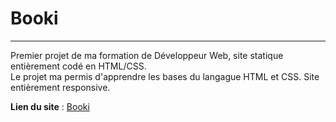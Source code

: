 # Booki

---

Premier projet de ma formation de Développeur Web, site statique entièrement codé en HTML/CSS.  
Le projet ma permis d'apprendre les bases du langague HTML et CSS.
Site entièrement responsive.

**Lien du site** : [Booki](https://dirtdover.github.io/Booki/)

